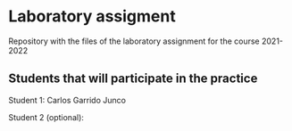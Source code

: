 # Laboratory assigment

Repository with the files of the laboratory assignment for the course 2021-2022

## Students that will participate in the practice

Student 1: Carlos Garrido Junco


Student 2 (optional):
